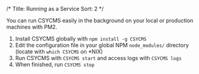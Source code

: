 /*
Title: Running as a Service
Sort: 2
*/

You can run CSYCMS easily in the background on your local or production machines with PM2.

1. Install CSYCMS globally with `npm install -g CSYCMS`
2. Edit the configuration file in your global NPM `node_modules/` directory (locate with `which CSYCMS` on *NIX)
3. Run CSYCMS with `CSYCMS start` and access logs with `CSYCMS logs`
4. When finished, run `CSYCMS stop`
